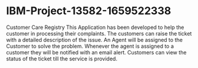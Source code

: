 # IBM-Project-13582-1659522338
Customer Care Registry
   This Application has been developed to help the customer in processing their complaints. 
   The customers can raise the ticket with a detailed description of the issue. 
   An Agent will be assigned to the Customer to solve the problem. 
   Whenever the agent is assigned to a customer they will be notified with an email alert. 
   Customers can view the status of the ticket till the service is provided.

